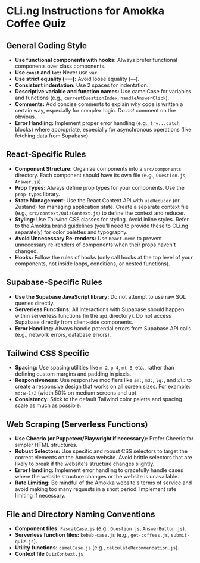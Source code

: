 # CLi.ng Instructions for Amokka Coffee Quiz

## General Coding Style

*   **Use functional components with hooks:**  Always prefer functional components over class components.
*   **Use `const` and `let`:**  Never use `var`.
*   **Use strict equality (`===`):** Avoid loose equality (`==`).
*   **Consistent indentation:** Use 2 spaces for indentation.
*   **Descriptive variable and function names:** Use camelCase for variables and functions (e.g., `currentQuestionIndex`, `handleAnswerClick`).
*   **Comments:** Add concise comments to explain *why* code is written a certain way, especially for complex logic. Do *not* comment on the obvious.
*   **Error Handling:** Implement proper error handling (e.g., `try...catch` blocks) where appropriate, especially for asynchronous operations (like fetching data from Supabase).

## React-Specific Rules

*   **Component Structure:** Organize components into a `src/components` directory. Each component should have its own file (e.g., `Question.js`, `Answer.js`).
*   **Prop Types:**  Always define prop types for your components. Use the `prop-types` library.
*   **State Management:**  Use the React Context API with `useReducer` (or Zustand) for managing application state.  Create a separate context file (e.g., `src/context/QuizContext.js`) to define the context and reducer.
*   **Styling:** Use Tailwind CSS classes for styling.  Avoid inline styles.  Refer to the Amokka brand guidelines (you'll need to provide these to CLi.ng separately) for color palettes and typography.
*   **Avoid Unnecessary Re-renders:**  Use `React.memo` to prevent unnecessary re-renders of components when their props haven't changed.
*   **Hooks:** Follow the rules of hooks (only call hooks at the top level of your components, not inside loops, conditions, or nested functions).

## Supabase-Specific Rules

*   **Use the Supabase JavaScript library:**  Do not attempt to use raw SQL queries directly.
*   **Serverless Functions:** All interactions with Supabase should happen within serverless functions (in the `api` directory).  Do not access Supabase directly from client-side components.
*   **Error Handling:** Always handle potential errors from Supabase API calls (e.g., network errors, database errors).

## Tailwind CSS Specific

*	**Spacing:** Use spacing utilities like `m-2`, `p-4`, `mt-8`, etc., rather than defining custom margins and padding in pixels.
* **Responsiveness:** Use responsive modifiers like `sm:`, `md:`, `lg:`, and `xl:` to create a responsive design that works on all screen sizes. For example: `md:w-1/2` (width 50% on medium screens and up).
* **Consistency:** Stick to the default Tailwind color palette and spacing scale as much as possible.

## Web Scraping (Serverless Functions)

*   **Use Cheerio (or Puppeteer/Playwright if necessary):** Prefer Cheerio for simpler HTML structures.
*   **Robust Selectors:** Use specific and robust CSS selectors to target the correct elements on the Amokka website.  Avoid brittle selectors that are likely to break if the website's structure changes slightly.
*   **Error Handling:** Implement error handling to gracefully handle cases where the website structure changes or the website is unavailable.
*   **Rate Limiting:** Be mindful of the Amokka website's terms of service and avoid making too many requests in a short period. Implement rate limiting if necessary.

## File and Directory Naming Conventions

* **Component files:** `PascalCase.js` (e.g., `Question.js`, `AnswerButton.js`).
* **Serverless function files:** `kebab-case.js` (e.g., `get-coffees.js`, `submit-quiz.js`).
* **Utility functions:** `camelCase.js` (e.g., `calculateRecommendation.js`).
* **Context file** `QuizContext.js`
